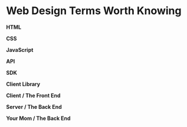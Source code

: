 
# Web Design Terms Worth Knowing

**HTML**

**CSS**

**JavaScript**

**API**

**SDK**

**Client Library**

**Client / The Front End**

**Server / The Back End**

**Your Mom / The Back End**
